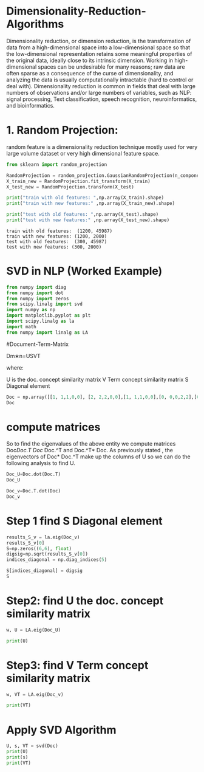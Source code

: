 
# Dimensionality-Reduction-Algorithms
Dimensionality reduction, or dimension reduction, is the transformation of data from a high-dimensional space into a low-dimensional space so that the low-dimensional representation retains some meaningful properties of the original data, ideally close to its intrinsic dimension. Working in high-dimensional spaces can be undesirable for many reasons; raw data are often sparse as a consequence of the curse of dimensionality, and analyzing the data is usually computationally intractable (hard to control or deal with). Dimensionality reduction is common in fields that deal with large numbers of observations and/or large numbers of variables, such as NLP: signal processing, Text classification, speech recognition, neuroinformatics, and bioinformatics.
# 1. Random Projection:
random feature is a dimensionality reduction technique mostly used for very large volume dataset or very high dimensional feature space.
```python
from sklearn import random_projection

RandomProjection = random_projection.GaussianRandomProjection(n_components=2000)
X_train_new = RandomProjection.fit_transform(X_train)
X_test_new = RandomProjection.transform(X_test)

print("train with old features: ",np.array(X_train).shape)
print("train with new features:" ,np.array(X_train_new).shape)

print("test with old features: ",np.array(X_test).shape)
print("test with new features:" ,np.array(X_test_new).shape)
```
```
train with old features:  (1200, 45987)
train with new features: (1200, 2000)
test with old features:  (300, 45987)
test with new features: (300, 2000)
```
# SVD in NLP (Worked Example) 

```python
from numpy import diag
from numpy import dot
from numpy import zeros
from scipy.linalg import svd
import numpy as np
import matplotlib.pyplot as plt
import scipy.linalg as la
import math
from numpy import linalg as LA

```
#Document-Term-Matrix

 
Dm∗n=USVT
 
where:

U is the doc. concept similarity matrix
V Term concept similarity matrix
S Diagonal element

```python
Doc = np.array([[1, 1,1,0,0], [2, 2,2,0,0],[1, 1,1,0,0],[0, 0,0,2,2],[0, 0,0,3,3],[0, 0,0,1,1]])
Doc
```

# compute matrices
So to find the eigenvalues of the above entity we compute matrices Doc*Doc.T Doc* Doc.^T and Doc.^T* Doc. As previously stated , the eigenvectors of Doc* Doc.^T make up the columns of U so we can do the following analysis to find U.
```python
Doc_U=Doc.dot(Doc.T)
Doc_U
```
 
```python
Doc_v=Doc.T.dot(Doc)
Doc_v
```

# Step 1 find S Diagonal element
```python
results_S_v = la.eig(Doc_v)
results_S_v[0] 
S=np.zeros((6,6), float)
digsig=np.sqrt(results_S_v[0])
indices_diagonal = np.diag_indices(5)

S[indices_diagonal] = digsig
S

```

# Step2: find U the doc. concept similarity matrix


```python
w, U = LA.eig(Doc_U)

print(U)

```
# Step3: find V Term concept similarity matrix

```python
w, VT = LA.eig(Doc_v)

print(VT)
```

# Apply SVD Algorithm

```python
U, s, VT = svd(Doc)
print(U)
print(s)
print(VT)
```








